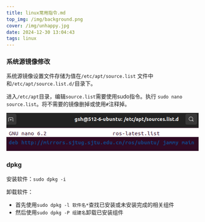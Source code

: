 ```yaml
---
title: linux常用指令.md
top_img: /img/background.png
cover: /img/unhappy.jpg
date: 2024-12-30 13:04:43
tags: linux
---
```

### 系统源镜像修改
系统源镜像设置文件存储为值在`/etc/apt/source.list` 文件中和`/etc/apt/source.list.d/`目录下。

进入`/etc/apt`目录，编辑`source.list`需要使用sudo指令。执行
`sudo nano source.list`。将不需要的镜像删掉或使用`#`注释掉。

![/img/img.png](../img/img.png)

### dpkg
安装软件：`sudo dpkg -i `

卸载软件：
- 首先使用`sudo dpkg -l 软件名*`查找已安装或未安装完成的相关组件
- 然后使用`sudo dpkg -P 组建名`卸载已安装组件

